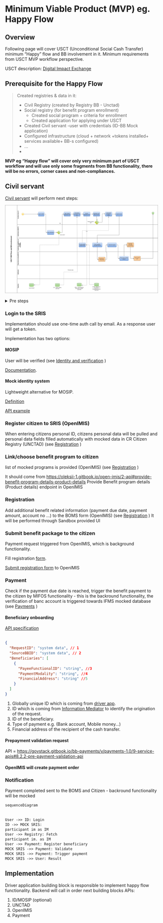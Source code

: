 # Minimum Viable Product (MVP) eg. Happy Flow

## Overview
Following page will cover USCT  (Unconditional Social Cash Transfer) minimum “Happy” flow and BB involvement in it. Minimum requirements from USCT MVP workflow perspective.

USCT description: [Digital Impact Exchange](https://solutions.dial.community/use_cases/unconditional_social_cash_transf) 


## Prerequisite for the  Happy Flow

>Created registries & data in it:
>   * Civil Registry (created by Registry BB - Unctad)
>   * Social registry (for benefit program enrollment)
>     * Created social program + criteria for enrollment
>     * Created application for applying under USCT 
>   * Created Civil servant -user with credentials (ID-BB Mock application)
>   * Configured infrastructure (cloud + network +tokens installed+ services available+ BB-s configured)
>   * ...
>   * 

**MVP eg “Happy flow” will cover only very minimum part of USCT workflow and will use only some fragments from BB functionality, there will be no errors, corner cases and non-compliances.** 

## Civil servant
[Civil servant](terminology-abbreviations.md#civil-servant) will perform next steps:

![Happy-flow](.gitbook/assets/happy-flow.png)

<details>
<summary>Pre steps</summary>

1. CR and IFMS registries created using UNCTAD functionality (see [Registries](https://govstack-global.atlassian.net/wiki/spaces/DEMO/pages/179208267/Registries))
2. User for SRIS/BOMS (OpenIMIS) created using MOSIP functionality (see  [Identity and verification](https://govstack-global.atlassian.net/wiki/spaces/DEMO/pages/179896365/Identity+and+verification))

</details>

### Login to the SRIS
Implementation should use one-time auth call by email. As a response user will get a token.

Implementation has two options: 

#### MOSIP
User will be verified (see [Identity and verification](https://govstack-global.atlassian.net/wiki/spaces/DEMO/pages/179896365/Identity+and+verification) )

[Documentation](https://docs.mosip.io/1.2.0/).

#### Mock identity system
Lightweight alternative for MOSIP.

[Definition](https://github.com/mosip/esignet-mock-services/tree/master/mock-identity-system) 

[API example](./login/api.md)

### Register citizen to SRIS (OpenIMIS)
When entering citizens personal ID, citizens personal data will be pulled and personal data fields filled automatically with mocked data in CR Citizen Registry (UNCTAD) (see [Registration](https://govstack-global.atlassian.net/wiki/spaces/DEMO/pages/179601480/Registration) ) 

### Link/choose benefit program to citizen
list of mocked programs is provided (OpenIMIS) (see  [Registration](https://govstack-global.atlassian.net/wiki/spaces/DEMO/pages/179601480/Registration) )

It should come from https://oleksii-1.gitbook.io/open-imis/2-api#provide-benefit-program-details-product-details  Provide Benefit program details (Product details) endpoint in OpenIMIS

### Registration
Add additional benefit related information (payment due date, payment amount, account no …) to the BOMS form (OpenIMIS) (see  [Registration](https://govstack-global.atlassian.net/wiki/spaces/DEMO/pages/179601480/Registration) )
It will be performed through Sandbox provided UI

### Submit benefit package to the citizen
Payment request triggered from OpenIMIS, which is background functionality.

Fill registration [form](https://govstack.gitbook.io/bb-registration/v/registration-1.0/7-service-apis#8.1-online-registration-e-services).

[Submit registration form](https://oleksii-1.gitbook.io/open-imis/2-api#request-beneficiary-enrollment) to OpenIMIS




### Payment 
Check if the payment due date is reached, trigger the benefit payment to the citizen by MIFOS functionality - this is the backround functionality, the verification of banc account is triggered towards IFMS mocked database (see [Payments](https://govstack-global.atlassian.net/wiki/spaces/DEMO/pages/179568721/Payments) )

#### Beneficiary onboarding
[API specification](https://govstack.gitbook.io/bb-payments/v/payments-1.0/9-service-apis#8.2.1-beneficiary-onboarding-api)

```json

{
  "RequestID": "system data", // 1
  "SourceBBID": "system data", // 2
  "Beneficiaries": [
    {
      "PayeeFunctionalID": "string", //3
      "PaymentModality": "string", //4
      "FinancialAddress": "string" //5 
    }
  ]
}
```
1. Globally unique ID which is coming from [driver app](happy-flow.md#implementation).
2. ID which is coming from [Information Mediator](https://github.com/GovStackWorkingGroup/sandbox-bb-information-mediator) to identify the origination of the request.
3. ID of the beneficiary.
4. Type of payment e.g. (Bank account, Mobile money...)
5. Financial address of the recipient of the cash transfer.

#### Prepayment validation request

API = https://govstack.gitbook.io/bb-payments/v/payments-1.0/9-service-apis#8.2.2-pre-payment-validation-api

#### OpenIMIS will create payment order


### Notification
Payment completed sent to the BOMS and Citizen - backround functionality will be mocked


```mermaid
sequenceDiagram


User ->> ID: Login
ID ->> MOCK SRIS: 
participant im as IM
User ->> Registry: Fetch
participant im. as IM
User ->> Payment: Register beneficiary
MOCK SRIS ->> Payment: Validate
MOCK SRIS ->> Payment: Trigger payment
MOCK SRIS ->> User: Result

```

## Implementation
Driver application building block is responsible to implement happy flow functionality.
Backend will call in order next building blocks APIs:
1. ID/MOSIP (optional)
2. UNCTAD
3. OpenIMIS
4. Payment